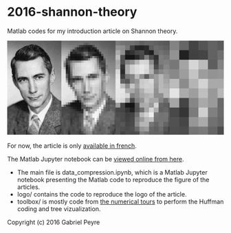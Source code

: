 # 2016-shannon-theory
Matlab codes for my introduction article on Shannon theory.

![Shannon's logo](logo/results/shannon-256.png)

For now, the article is only [available in french](http://hal.archives-ouvertes.fr/hal-01343890).

The Matlab Jupyter notebook can be [viewed online from here](http://nbviewer.jupyter.org/github/gpeyre/2016-shannon-theory/blob/master/data_compression.ipynb).

- The main file is data_compression.ipynb, which is a Matlab Jupyter notebook presenting the Matlab code
to reproduce the figure of the articles.
- logo/ contains the code to reproduce the logo of the article.
- toolbox/ is mostly code from [the numerical tours](http://www.numerical-tours.com) to perform the Huffman coding and tree vizualization.

Copyright (c) 2016 Gabriel Peyre
